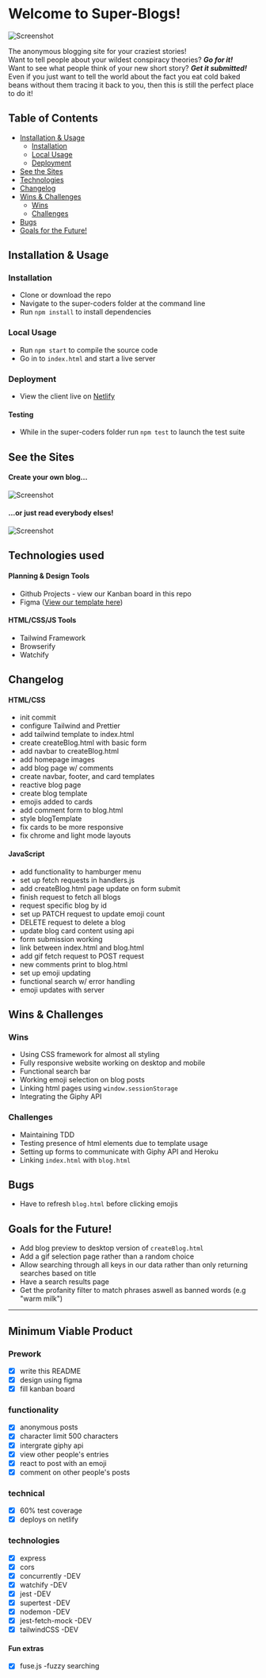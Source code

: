 # Welcome to Super-Blogs!

![Screenshot](src/images/indexHTML.png)

The anonymous blogging site for your craziest stories! <br>
Want to tell people about your wildest conspiracy theories? **_Go for it!_** <br>
Want to see what people think of your new short story? **_Get it submitted!_** <br>
Even if you just want to tell the world about the fact you eat cold baked beans without them tracing it back to you, then this is still the perfect place to do it!

## Table of Contents

- [Installation & Usage](#installation--usage)
  - [Installation](#installation)
  - [Local Usage](#usage)
  - [Deployment](#deployment)
- [See the Sites](#see-the-sites)
- [Technologies](#technologies)
- [Changelog](#changelog)
- [Wins & Challenges](#wins--challenges)
  - [Wins](#wins)
  - [Challenges](#challenges)
- [Bugs](#bugs)
- [Goals for the Future!](#goals-for-the-future)

## Installation & Usage

### Installation

- Clone or download the repo
- Navigate to the super-coders folder at the command line
- Run `npm install` to install dependencies

### Local Usage

- Run `npm start` to compile the source code
- Go in to `index.html` and start a live server

### Deployment

- View the client live on [Netlify](https://super-coders.netlify.app/)

#### Testing

- While in the super-coders folder run `npm test` to launch the test suite

## See the Sites

#### Create your own blog...

![Screenshot](src/images/createBlogHTML.png)

#### ...or just read everybody elses!

![Screenshot](src/images/blogHTML.png)

## Technologies used

#### Planning & Design Tools

- Github Projects - view our Kanban board in this repo
- Figma ([View our template here](https://www.figma.com/file/irC9SOqgXFVlGknEMVmSn9/super-coders?node-id=2%3A3))

#### HTML/CSS/JS Tools

- Tailwind Framework
- Browserify
- Watchify

## Changelog

#### HTML/CSS

- init commit
- configure Tailwind and Prettier
- add tailwind template to index.html
- create createBlog.html with basic form
- add navbar to createBlog.html
- add homepage images
- add blog page w/ comments
- create navbar, footer, and card templates
- reactive blog page
- create blog template
- emojis added to cards
- add comment form to blog.html
- style blogTemplate
- fix cards to be more responsive
- fix chrome and light mode layouts

#### JavaScript

- add functionality to hamburger menu
- set up fetch requests in handlers.js
- add createBlog.html page update on form submit
- finish request to fetch all blogs
- request specific blog by id
- set up PATCH request to update emoji count
- DELETE request to delete a blog
- update blog card content using api
- form submission working
- link between index.html and blog.html
- add gif fetch request to POST request
- new comments print to blog.html
- set up emoji updating
- functional search w/ error handling
- emoji updates with server

## Wins & Challenges

### Wins

- Using CSS framework for almost all styling
- Fully responsive website working on desktop and mobile
- Functional search bar
- Working emoji selection on blog posts
- Linking html pages using `window.sessionStorage`
- Integrating the Giphy API

### Challenges

- Maintaining TDD
- Testing presence of html elements due to template usage
- Setting up forms to communicate with Giphy API and Heroku
- Linking `index.html` with `blog.html`

## Bugs

- Have to refresh `blog.html` before clicking emojis

## Goals for the Future!

- Add blog preview to desktop version of `createBlog.html`
- Add a gif selection page rather than a random choice
- Allow searching through all keys in our data rather than only returning searches based on title
- Have a search results page
- Get the profanity filter to match phrases aswell as banned words (e.g "warm milk")

---

## Minimum Viable Product

### Prework

- [x] write this README
- [x] design using figma
- [x] fill kanban board

### functionality

- [x] anonymous posts
- [x] character limit 500 characters
- [x] intergrate giphy api
- [x] view other people's entries
- [x] react to post with an emoji
- [x] comment on other people's posts

### technical

- [x] 60% test coverage
- [x] deploys on netlify

### technologies

- [x] express
- [x] cors
- [x] concurrently -DEV
- [x] watchify -DEV
- [x] jest -DEV
- [x] supertest -DEV
- [x] nodemon -DEV
- [x] jest-fetch-mock -DEV
- [x] tailwindCSS -DEV

#### Fun extras

- [x] fuse.js -fuzzy searching
